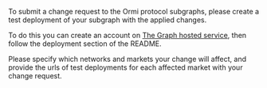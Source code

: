 To submit a change request to the Ormi protocol subgraphs, please create a test deployment of your subgraph with the applied changes.

To do this you can create an account on [The Graph hosted service](https://thegraph.com/hosted-service/dashboard), then follow the deployment section of the README.

Please specify which networks and markets your change will affect, and provide the urls of test deployments for each affected market with your change request.

